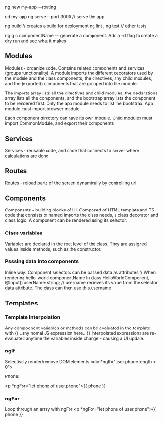  
ng new my-app --routing

cd my-app
ng serve --port 3000  // serve the app 

ng build  // creates a build for deployment
ng lint , ng test  // other tests

ng g c componentName  -- generate a component. Add a -d flag to create a dry run and see what it makes

## Modules
Modules - organize code. Contains related components and services (groups functionality). A module imports the different decorators used by the module and the class components, the directives, any child modules, and the (exported) components that are grouped into the module. 

The imports array lists all the directives and child modules, the declarations array lists all the components, and the bootstrap array lists the component to be rendered first. Only the app module needs to list the bootstrap. App module must import browser module.

Each component directory can have its own module. Child modules must import CommonModule, and export their components

## Services
Services - reusable code, and code that connects to server where calculations are done

## Routes
Routes - reload parts of the screen dynamically by controlling url

## Components
Components - building blocks of UI. Composed of HTML template and TS code that consists of named imports the class needs, a class decorator and class logic. A component can be rendered using its selector. 

### Class variables 
Variables are declared in the root level of the class. They are assigned values inside methods, such as the constructor. 

### Psssing data into components 
Inline way:
Component selectors can be passed data as attributes
    <app-hello-world name="MyNAme"></app-hello-world>   // When rendering hello-world componentName
  In class HelloWorldComponent,
    @Input() userName: string;  // username recieves its value from the selector data attribute. The class can then use this.username 



## Templates

### Template Interpolation 
Any compoenent variables or methods can be evaluated in the template with {{ ..any nomal JS expression here.. }} 
Interpolated expressions are re-evaluated anytime the variables inside change - causing a UI update. 
### ngIf 
Selectively render/remove DOM elements 
    <div *ngIf="user.phone.length > 0">
      <p>Phone:</p>
      <p *ngFor="let phone of user.phone">{{ phone }}</p>
    </div>
### ngFor 
Loop through an array with ngFor
     <p *ngFor="let phone of user.phone">{{ phone }} </p>

